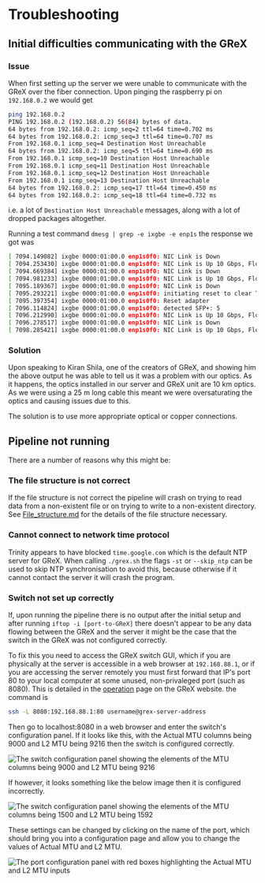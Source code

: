 # Troubleshooting

## Initial difficulties communicating with the GReX

### Issue
When first setting up the server we were unable to communicate with the GReX over the fiber connection. Upon pinging the raspberry pi on ```192.168.0.2``` we would get

```sh
ping 192.168.0.2
PING 192.168.0.2 (192.168.0.2) 56(84) bytes of data.
64 bytes from 192.168.0.2: icmp_seq=2 ttl=64 time=0.702 ms
64 bytes from 192.168.0.2: icmp_seq=3 ttl=64 time=0.707 ms
From 192.168.0.1 icmp_seq=4 Destination Host Unreachable
64 bytes from 192.168.0.2: icmp_seq=5 ttl=64 time=0.690 ms
From 192.168.0.1 icmp_seq=10 Destination Host Unreachable
From 192.168.0.1 icmp_seq=11 Destination Host Unreachable
From 192.168.0.1 icmp_seq=12 Destination Host Unreachable
From 192.168.0.1 icmp_seq=13 Destination Host Unreachable
64 bytes from 192.168.0.2: icmp_seq=17 ttl=64 time=0.450 ms
64 bytes from 192.168.0.2: icmp_seq=18 ttl=64 time=0.732 ms
```

i.e. a lot of ```Destination Host Unreachable``` messages, along with a lot of dropped packages altogether.

Running a test command ```dmesg | grep -e ixgbe -e enp1s``` the response we got was

```sh
[ 7094.149082] ixgbe 0000:01:00.0 enp1s0f0: NIC Link is Down
[ 7094.253430] ixgbe 0000:01:00.0 enp1s0f0: NIC Link is Up 10 Gbps, Flow Control: RX/TX
[ 7094.669384] ixgbe 0000:01:00.0 enp1s0f0: NIC Link is Down
[ 7094.981233] ixgbe 0000:01:00.0 enp1s0f0: NIC Link is Up 10 Gbps, Flow Control: RX/TX
[ 7095.189367] ixgbe 0000:01:00.0 enp1s0f0: NIC Link is Down
[ 7095.293221] ixgbe 0000:01:00.0 enp1s0f0: initiating reset to clear Tx work after link loss
[ 7095.397354] ixgbe 0000:01:00.0 enp1s0f0: Reset adapter
[ 7096.114824] ixgbe 0000:01:00.0 enp1s0f0: detected SFP+: 5
[ 7096.212990] ixgbe 0000:01:00.0 enp1s0f0: NIC Link is Up 10 Gbps, Flow Control: RX/TX
[ 7096.278517] ixgbe 0000:01:00.0 enp1s0f0: NIC Link is Down
[ 7098.285421] ixgbe 0000:01:00.0 enp1s0f0: NIC Link is Up 10 Gbps, Flow Control: RX/TX
```

### Solution
Upon speaking to Kiran Shila, one of the creators of GReX, and showing him the above output he was able to tell us it was a problem with our optics. As it happens, the optics installed in our server and GReX unit are 10 km optics. As we were using a 25 m long cable this meant we were oversaturating the optics and causing issues due to this.

The solution is to use more appropriate optical or copper connections.

## Pipeline not running

There are a number of reasons why this might be:

### The file structure is not correct

If the file structure is not correct the pipeline will crash on trying to read data from a non-existent file or on trying to write to a non-existent directory. See [File_structure.md](https://github.com/ismisebrendan/GReX_Birr_setup/blob/main/File_structure.md) for the details of the file structure necessary.

### Cannot connect to network time protocol

Trinity appears to have blocked ```time.google.com``` which is the default NTP server for GReX. When calling ```./grex.sh``` the flags ```-st``` or ```--skip_ntp``` can be used to skip NTP synchronisation to avoid this, because otherwise if it cannot contact the server it will crash the program.

### Switch not set up correctly

If, upon running the pipeline there is no output after the initial setup and after running ```iftop -i [port-to-GReX]``` there doesn't appear to be any data flowing between the GReX and the server it might be the case that the switch in the GReX was not configured correctly.

To fix this you need to access the GReX switch GUI, which if you are physically at the server is accessible in a web browser at ```192.168.88.1```, or if you are accessing the server remotely you must first forward that IP's port 80 to your local computer at some unused, non-privaleged port (such as 8080). This is detailed in the [operation](https://grex-telescope.github.io/software/operation/) page on the GReX website. the command is
```sh
ssh -L 8080:192.168.88.1:80 username@grex-server-address
```

Then go to localhost:8080 in a web browser and enter the switch's configuration panel. If it looks like this, with the Actual MTU columns being 9000 and L2 MTU being 9216 then the switch is configured correctly.

![The switch configuration panel showing the elements of the MTU columns being 9000 and L2 MTU being 9216](https://raw.githubusercontent.com/ismisebrendan/GReX_Birr_setup/main/Images/Correct_MTU.png)

If however, it looks something like the below image then it is configured incorrectly.

![The switch configuration panel showing the elements of the MTU columns being 1500 and L2 MTU being 1592](https://raw.githubusercontent.com/ismisebrendan/GReX_Birr_setup/main/Images/Incorrect_MTU.png)

These settings can be changed by clicking on the name of the port, which should bring you into a configuration page and allow you to change the values of Actual MTU  and L2 MTU.

![The port configuration panel with red boxes highlighting the Actual MTU and L2 MTU inputs](https://raw.githubusercontent.com/ismisebrendan/GReX_Birr_setup/main/Images/Port_Configuration.png)





